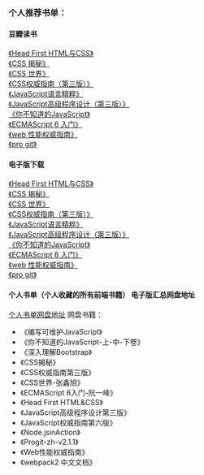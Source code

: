 ### 个人推荐书单：

#### 豆瓣读书
[《Head First HTML与CSS》](https://book.douban.com/subject/25752357/)  
[《CSS 揭秘》](https://book.douban.com/subject/26745943/)  
[《CSS 世界》](https://book.douban.com/subject/27615777/)  
[《CSS权威指南（第三版）》](https://book.douban.com/subject/2308234/)  
[《JavaScript语言精粹》](https://book.douban.com/subject/3590768/)  
[《JavaScript高级程序设计（第三版）》](https://book.douban.com/subject/10546125/)  
[《你不知道的JavaScript》](https://book.douban.com/subject/26351021/)  
[《ECMAScript 6 入门》](https://book.douban.com/subject/27127030/)   
[《web 性能权威指南》](https://book.douban.com/subject/25856314/)  
[《pro git》](https://book.douban.com/subject/3420144/)  


#### 电子版下载
[《Head First HTML与CSS》](https://pan.baidu.com/s/1c2Ds0xU)  
[《CSS 揭秘》](https://download.csdn.net/download/github_34103268/10205681)  
[《CSS 世界》](https://pan.baidu.com/s/1Jg4J3CZzqssj6uqNPnyX-w)  
[《CSS权威指南（第三版）》](https://download.csdn.net/download/yiting_xiao/10139994)  
[《JavaScript语言精粹》](https://download.csdn.net/download/qq_16829085/10310356)  
[《JavaScript高级程序设计（第三版）》](https://download.csdn.net/download/xyw20082101028/10382172)  
[《你不知道的JavaScript》](http://www.pansoso.com/g/958355/)  
[《ECMAScript 6 入门》](https://download.csdn.net/download/waittingbaryou/11085682)  
[《web 性能权威指南》](https://download.csdn.net/download/mikepi/10134554)  
[《pro git》](https://legacy.gitbook.com/book/bingohuang/progit2/details)  


#### 个人书单（个人收藏的所有前端书籍） 电子版汇总网盘地址
[个人书单网盘地址](https://pan.baidu.com/s/1D3TW4zFWRE9LPJXeQjM-xg)
网盘书籍：
* 《编写可维护JavaScript》
* 《你不知道的JavaScript-上-中-下卷》
* 《深入理解Bootstrap》
* 《CSS揭秘》
* 《CSS权威指南第三版》
* 《CSS世界-张鑫旭》
* 《ECMAScript 6入门-阮一峰》
* 《Head First HTML&CSS》
* 《JavaScript高级程序设计第三版》
* 《JavaScript权威指南第六版》
* 《Node.jsinAction》
* 《Progit-zh-v2.1.1》
* 《Web性能权威指南》
* 《webpack2 中文文档》




